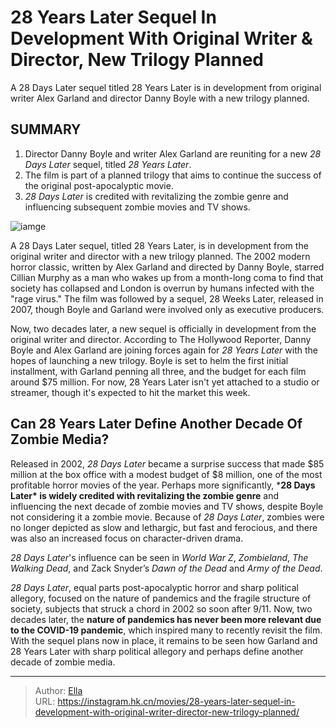 # 28 Years Later Sequel In Development With Original Writer &amp; Director, New Trilogy Planned


A 28 Days Later sequel titled 28 Years Later is in development from original writer Alex Garland and director Danny Boyle with a new trilogy planned.

## SUMMARY

1. Director Danny Boyle and writer Alex Garland are reuniting for a new *28 Days Later* sequel, titled *28 Years Later*.
2.  The film is part of a planned trilogy that aims to continue the success of the original post-apocalyptic movie.
3.  *28 Days Later* is credited with revitalizing the zombie genre and influencing subsequent zombie movies and TV shows.

![iamge](https://cdn.jsdelivr.net/gh/marykeil/picgolib/image202401112010333.png)



A 28 Days Later sequel, titled 28 Years Later, is in development from the original writer and director with a new trilogy planned. The 2002 modern horror classic, written by Alex Garland and directed by Danny Boyle, starred Cillian Murphy as a man who wakes up from a month-long coma to find that society has collapsed and London is overrun by humans infected with the &#34;rage virus.&#34; The film was followed by a sequel, 28 Weeks Later, released in 2007, though Boyle and Garland were involved only as executive producers.

Now, two decades later, a new sequel is officially in development from the original writer and director. According to The Hollywood Reporter, Danny Boyle and Alex Garland are joining forces again for *28 Years Later* with the hopes of launching a new trilogy. Boyle is set to helm the first initial installment, with Garland penning all three, and the budget for each film around $75 million. For now, 28 Years Later isn&#39;t yet attached to a studio or streamer, though it&#39;s expected to hit the market this week.

## Can 28 Years Later Define Another Decade Of Zombie Media?

Released in 2002, *28 Days Later* became a surprise success that made $85 million at the box office with a modest budget of $8 million, one of the most profitable horror movies of the year. Perhaps more significantly, ***28 Days Later\* is widely credited with revitalizing the zombie genre** and influencing the next decade of zombie movies and TV shows, despite Boyle not considering it a zombie movie. Because of *28 Days Later*, zombies were no longer depicted as slow and lethargic, but fast and ferocious, and there was also an increased focus on character-driven drama.

*28 Days Later*&#39;s influence can be seen in *World War Z*, *Zombieland*, *The Walking Dead*, and Zack Snyder’s *Dawn of the Dead* and *Army of the Dead*.

*28 Days Later*, equal parts post-apocalyptic horror and sharp political allegory, focused on the nature of pandemics and the fragile structure of society, subjects that struck a chord in 2002 so soon after 9/11. Now, two decades later, the **nature of pandemics has never been more relevant due to the COVID-19 pandemic**, which inspired many to recently revisit the film. With the sequel plans now in place, it remains to be seen how Garland and 28 Years Later with sharp political allegory and perhaps define another decade of zombie media.


---

> Author: [Ella](https://instagram.hk.cn/)  
> URL: https://instagram.hk.cn/movies/28-years-later-sequel-in-development-with-original-writer-director-new-trilogy-planned/  


